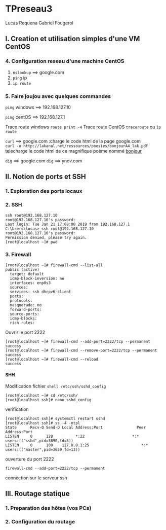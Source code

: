# TPreseau3
Lucas Requena Gabriel Fougerol

## I. Creation et utilisation simples d'une VM CentOS
### 4. Configuration reseau d'une machine CentOS 

1. ```nslookup``` ==> google.com
2. ```ping``` ip 
3. ```ip route```

### 5. Faire joujou avec quelques commandes

```ping``` windows ==> 192.168.127.10

```ping``` centOS ==> 192.168.127.1

Trace route windows ```route print -4```
Trace route CentOS ```traceroute``` ou ```ip route```

```curl``` ==> google.com :charge le code html de la page google.com  
```curl -o http://lakanal.net/ressources/poesies/bonjourA4_lak.pdf``` telecharge le code html de ce magnifique poème nommé [bonjour](http://lakanal.net/ressources/poesies/bonjourA4_lak.pdf)

```dig``` ==> google.com
```dig``` ==> ynov.com

## II. Notion de ports et SSH
### 1. Exploration des ports locaux

### 2. SSH
```shell
ssh root@192.168.127.10
root@192.168.127.10's password:
Last login: Tue Jan 21 17:08:00 2019 from 192.168.127.1
C:\Users\lucas> ssh root@192.168.127.10
root@192.168.127.10's password:
Permission denied, please try again.
[root@localhost ~]# pwd
```

### 3. Firewall
```shell
[root@localhost ~]# firewall-cmd --list-all
public (active)
  target: default
  icmp-block-inversion: no
  interfaces: enp0s3
  sources:
  services: ssh dhcpv6-client
  ports:
  protocols:
  masquerade: no
  forward-ports:
  source-ports:
  icmp-blocks:
  rich rules:
 ```
 
Ouvrir le port 2222

```shell
[root@localhost ~]# firewall-cmd --add-port=2222/tcp --permanent
success
[root@localhost ~]# firewall-cmd --remove-port=2222/tcp --permanent
success
[root@localhost ~]# firewall-cmd --reload
success
```

#### SHH

Modification fichier ```shell /etc/ssh/sshd_config ```
```shell
[root@localhost ~]# cd /etc/ssh/ 
[root@localhost ssh]# nano sshd_config
```
verification
```shell
[root@localhost ssh]# systemctl restart sshd
[root@localhost ssh]# ss -4 -ntpl
State      Recv-Q Send-Q Local Address:Port               Peer Address:Port     
LISTEN     0      128          *:22                     *:*                   users:(("sshd",pid=3890,fd=3))
LISTEN     0      100    127.0.0.1:25                       *:*                   users:(("master",pid=3659,fd=13))
```

ouverture du port 2222
```shell
firewall-cmd --add-port=2222/tcp --permanent
``` 

connection sur le serveur ssh

## III. Routage statique

### 1. Preparation des hôtes (vos PCs)


### 2. Configuration du routage

